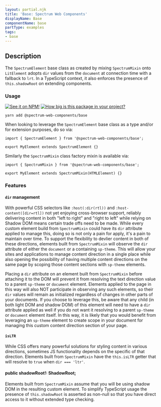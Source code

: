 ```yaml
---
layout: partial.njk
title: 'Base: Spectrum Web Components'
displayName: Base
componentName: base
partType: examples
tags:
- base
---
```

## Description

The `SpectrumElement` base class as created by mixing `SpectrumMixin` onto `LitElement` adopts `dir` values from the `document` at connection time with a fallback to `lrt`. In a TypeScript context, it also enforces the presence of `this.shadowRoot` on extending components.

### Usage

[![See it on NPM!](https://img.shields.io/npm/v/@spectrum-web-components/base?style=for-the-badge)](https://www.npmjs.com/package/@spectrum-web-components/base)
[![How big is this package in your project?](https://img.shields.io/bundlephobia/minzip/@spectrum-web-components/base?style=for-the-badge)](https://bundlephobia.com/result?p=@spectrum-web-components/base)

```
yarn add @spectrum-web-components/base
```

When looking to leverage the `SpectrumElement` base class as a type and/or for extension purposes, do so via:

```
import { SpectrumElement } from '@spectrum-web-components/base';

export MyElement extends SpectrumElement {}

```

Similarly the `SpectrumMixin` class factory mixin is available via:

```
import { SpectrumMixin } from '@spectrum-web-components/base';

export MyElement extends SpectrumMixin(HTMLElement) {}
```

### Features

#### `dir` management

With powerful CSS selectors like `:host(:dir(rtl))` and `:host-content([dir=rtl])` not yet enjoying cross-browser support, reliably delivering content in both "left to right" and "right to left" while relying on Shadow DOM means certain trade offs need to be made. While every custom element build from `SpectrumMixin` could have its `dir` attribute applied to manage this, doing so is not only a pain for apply, it's a pain to maintain over time. To support the flexibility to devlier content in both of these directions, elements built from `SpectrumMixin` will observe the `dir` attribute of either the `document` or a containing `sp-theme`. This will allow your sites and applications to manage content direction in a single place while also opening the possibility of having multiple content directions on the same page by scoping those content sections with `sp-theme` elements.

Placing a `dir` attribute on an element built from `SpectrumMixin` before attaching it to the DOM will prevent it from resolving the text direction value to a parent `sp-theme` or `document` element. Elements applied to the page in this way will also NOT participate in observing any such elements, so their `dir` values will remain as initialized regardless of changes in other parts of your documents. If you choose to leverage this, be aware that any child (in both light DOM and shadow DOM) of this element will need to have a `dir` attribute applied as well if you do not want it resolving to a parent `sp-theme` or `document` element itself. In this way, it is likely that you would benefit from leveraging an `sp-theme` element to create scope in your document for managing this custom content direction section of your page.

#### `isLTR`

While CSS offers many powerful solutions for styling content in various directions, sometimes JS functionality depends on the specific of that direction. Elements built from `SpectrumMixin` have the `this.isLTR` getter that will resolve to `true` when `dir === 'ltr'`.

#### public shadowRoot!: ShadowRoot;

Elements built from `SpectrumMixin` assume that you will be using shadow DOM in the resulting custom element. To simplify TypeScript usage the presence of `this.shadowRoot` is asserted as non-null so that you have direct access to it without extended type checking.
